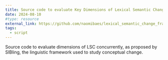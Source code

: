 ```yaml
---
title: Source code to evaluate Key Dimensions of Lexical Semantic Change (SIBling 1.0)
date: 2024-08-10
#type: resource
external_link: https://github.com/naomibaes/lexical_semantic_change_framework
tags:
  - script 
---
```


Source code to evaluate dimensions of LSC concurrently, as proposed by SIBling, the linguistic framework used to study conceptual change.

<!--more-->
